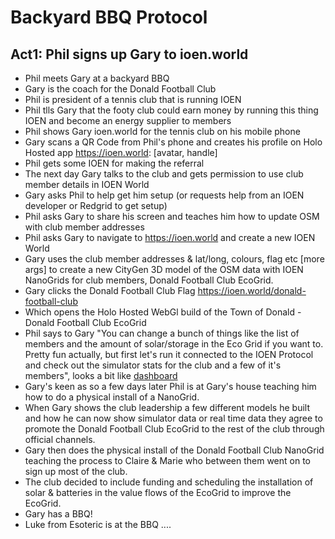 # Backyard BBQ Protocol

## Act1: Phil signs up Gary to ioen.world

- Phil meets Gary at a backyard BBQ
- Gary is the coach for the Donald Football Club
- Phil is president of a tennis club that is running IOEN
- Phil tlls Gary that the footy club could earn money by running this thing IOEN and become an energy supplier to members
- Phil shows Gary ioen.world for the tennis club on his mobile phone
- Gary scans a QR Code from Phil's phone and creates his profile on Holo Hosted app https://ioen.world: [avatar, handle]
- Phil gets some IOEN for making the referral
- The next day Gary talks to the club and gets permission to use club member details in IOEN World
- Gary asks Phil to help get him setup (or requests help from an IOEN developer or Redgrid to get setup)
- Phil asks Gary to share his screen and teaches him how to update OSM with club member addresses
- Phil asks Gary to navigate to https://ioen.world and create a new IOEN World
- Gary uses the club member addresses & lat/long, colours, flag etc [more args] to create a new CityGen 3D model of the OSM data with IOEN NanoGrids for club members, Donald Football Club EcoGrid.
- Gary clicks the Donald Football Club Flag https://ioen.world/donald-football-club
- Which opens the Holo Hosted WebGl build of the Town of Donald - Donald Football Club EcoGrid
- Phil says to Gary "You can change a bunch of things like the list of members and the amount of solar/storage in the Eco Grid if you want to. Pretty fun actually, but first let's run it connected to the IOEN Protocol and check out the simulator stats for the club and a few of it's members", looks a bit like [dashboard](https://demos.themeselection.com/materio-vuetify-vuejs-admin-template/demo-3/dashboards/analytics) 
- Gary's keen as so a few days later Phil is at Gary's house teaching him how to do a physical install of a NanoGrid.
- When Gary shows the club leadership a few different models he built and how he can now show simulator data or real time data they agree to promote the Donald Football Club EcoGrid to the rest of the club through official channels.
- Gary then does the physical install of the Donald Football Club NanoGrid teaching the process to Claire & Marie who between them went on to sign up most of the club.
- The club decided to include funding and scheduling the installation of solar & batteries in the value flows of the EcoGrid to improve the EcoGrid.
- Gary has a BBQ!
- Luke from Esoteric is at the BBQ ....
